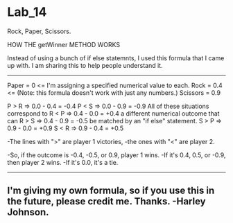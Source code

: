 # Lab_14
Rock, Paper, Scissors.

HOW THE getWinner METHOD WORKS

Instead of using a bunch of if else statemnts, I used this formula that I came up with.
I am sharing this to help people understand it.

-----------------------------------

Paper = 0                <= I'm assigning a specified numerical value to each.
Rock = 0.4              <= (Note: this formula doesn't work with just any numbers.)
Scissors = 0.9

P  >  R  =>  0.0  -  0.4  =  -0.4
P  <  S  =>  0.0  -  0.9  =  -0.9               All of these situations correspond to
R  <  P  =>  0.4  -  0.0  =  +0.4               a different numerical outcome that can
R  >  S  =>  0.4  -  0.9  =  -0.5                be matched by an "if else" statement.
S  >  P  =>  0.9  -  0.0  =  +0.9
S  <  R  =>  0.9  -  0.4  =  +0.5

-The lines with ">" are player 1 victories,
-the ones with "<" are player 2.

-So, if the outcome is -0.4, -0.5, or 0.9, player 1 wins.
-If it's 0.4, 0.5, or -0.9, then player 2 wins.
-If it's 0.0, it's a tie.



--------------------------------------------
I'm giving my own formula, so if you use this in the future,
please credit me. Thanks. -Harley Johnson.
--------------------------------------------
